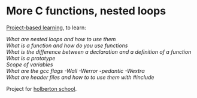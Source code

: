 # More C functions, nested loops

[Project-based learning](https://en.wikipedia.org/wiki/Project-based_learning), to learn:

*What are nested loops and how to use them*</br>
*What is a function and how do you use functions*</br>
*What is the difference between a declaration and a definition of a function*</br>
*What is a prototype*</br>
*Scope of variables*</br>
*What are the gcc flags -Wall -Werror -pedantic -Wextra*</br>
*What are header files and how to to use them with #include*
 
Project for [holberton school](https://www.holbertonschool.com/tn/en/).

